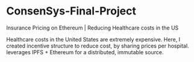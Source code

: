# ConsenSys-Final-Project
Insurance Pricing on Ethereum | Reducing Healthcare costs in the US

Healthcare costs in the United States are extremely expensive. 
Here, I created incentive structure to reduce cost, by sharing prices per hospital. 
leverages IPFS + Ethereum for a distributed, immutable source.
